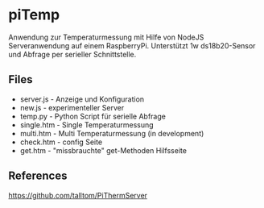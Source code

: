 piTemp
======
Anwendung zur Temperaturmessung mit Hilfe von NodeJS Serveranwendung auf einem RaspberryPi.
Unterstützt 1w ds18b20-Sensor und Abfrage per serieller Schnittstelle.

Files
-----
* server.js - Anzeige und Konfiguration
* new.js - experimenteller Server
* temp.py - Python Script für serielle Abfrage
* single.htm - Single Temperaturmessung
* multi.htm - Multi Temperaturmessung (in development)
* check.htm	- config Seite
* get.htm - "missbrauchte" get-Methoden Hilfsseite

References
----------
https://github.com/talltom/PiThermServer